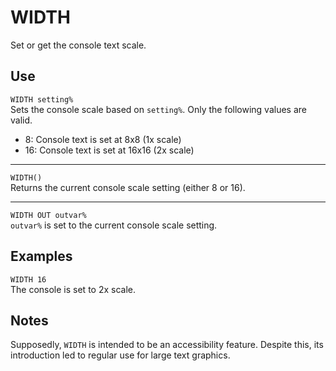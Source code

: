 # WIDTH #
Set or get the console text scale.

## Use ##
`WIDTH setting%`  
Sets the console scale based on `setting%`. Only the following values are valid.
- 8: Console text is set at 8x8 (1x scale)
- 16: Console text is set at 16x16 (2x scale)

- - -
`WIDTH()`  
Returns the current console scale setting (either 8 or 16).
- - -
`WIDTH OUT outvar%`  
`outvar%` is set to the current console scale setting.

## Examples ##
`WIDTH 16`  
The console is set to 2x scale.

## Notes ##
Supposedly, `WIDTH` is intended to be an accessibility feature. Despite this,
its introduction led to regular use for large text graphics.
